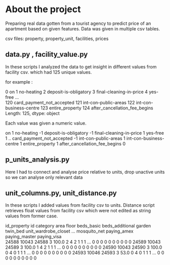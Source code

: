 # About the project

Preparing real data gotten from a tourist agency to predict price of an apartment based on given features. Data was given in multiple csv tables.

csv files: property, property_unit, facilities, prices

## data.py , facility_value.py

In these scripts I analyzed the data to get insight in different values from facility csv. which had 125 unique values.

for example :

0                                 on
1                         no-heating
2              deposit-is-obligatory
3            final-cleaning-in-price
4                           yes-free
                   ...              
120        card_payment_not_accepted
121             int-con-public-areas
122          int-con-business-centre
123                  entire_property
124    after_cancellation_fee_begins
Length: 125, dtype: object


Each value was given a numeric value.


on                               1
no-heating                      -1
deposit-is-obligatory           -1
final-cleaning-in-price          1
yes-free                         1
                                ..
card_payment_not_accepted       -1
int-con-public-areas             1
int-con-business-centre          1
entire_property                  1
after_cancellation_fee_begins    0


## p_units_analysis.py

Here I had to connect and analyse price relative to units, drop unactive units so we can analyse only relevant data

## unit_columns.py, unit_distance.py

In these scripts I added values from facility csv to units. Distance script retrieves float values from facility csv which were not edited as string values from former case.


id_property	id	category	area	floor	beds_basic	beds_additional	garden	twin_bed	unit_wardrobe_closet	...	mosquito_net	paying_amex	paying_master	paying_visa																					
24588	10043	24588	3	100.0	2	4	2	1	1	1	...	0	0	0	0	0	0	0	0	0	0
24589	10043	24589	3	100.0	1	4	2	1	1	1	...	0	0	0	0	0	0	0	0	0	0
24590	10043	24590	3	100.0	0	4	0	1	1	1	...	0	0	0	0	0	0	0	0	0	0
24593	10046	24593	3	53.0	0	4	0	1	1	1	...	0	0	0	0	0	0	0	0	0	0























